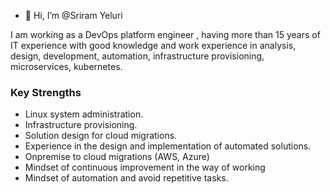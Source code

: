- 👋 Hi, I’m @Sriram Yeluri


I am working as a DevOps platform engineer , having more than 15 years of IT experience with good knowledge and work experience in analysis, design,
development, automation, infrastructure provisioning, microservices, kubernetes.

### Key Strengths
* Linux system administration.
* Infrastructure provisioning.
* Solution design for cloud migrations.
* Experience in the design and implementation of automated solutions.
* Onpremise to cloud migrations (AWS, Azure)
* Mindset of continuous improvement in the way of working
* Mindset of automation and avoid repetitive tasks.

<!---
sriram-yeluri/sriram-yeluri is a ✨ special ✨ repository because its `README.md` (this file) appears on your GitHub profile.
You can click the Preview link to take a look at your changes.
--->
